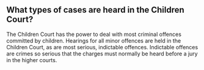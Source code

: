 ##  What types of cases are heard in the Children Court?

The Children Court has the power to deal with most criminal offences committed
by children. Hearings for all minor offences are held in the Children Court,
as are most serious, indictable offences. Indictable offences are crimes so
serious that the charges must normally be heard before a jury in the higher
courts.
